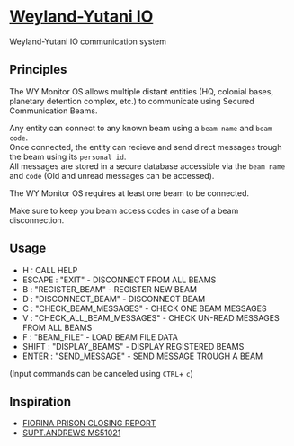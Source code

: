 # [Weyland-Yutani IO](https://weyland-yutani.io)
Weyland-Yutani IO communication system

## Principles

The WY Monitor OS allows multiple distant entities (HQ, colonial bases, planetary detention complex, etc.) to communicate using Secured Communication Beams.

Any entity can connect to any known beam using a `beam name` and `beam code`.\
Once connected, the entity can recieve and send direct messages trough the beam using its `personal id`.\
All messages are stored in a secure database accessible via the `beam name` and `code` (Old and unread messages can be accessed).

The WY Monitor OS requires at least one beam to be connected.

Make sure to keep you beam access codes in case of a beam disconnection.

## Usage
- H : CALL HELP
- ESCAPE : "EXIT" - DISCONNECT FROM ALL BEAMS
- B : "REGISTER_BEAM" - REGISTER NEW BEAM
- D : "DISCONNECT_BEAM" - DISCONNECT BEAM
- C : "CHECK_BEAM_MESSAGES" - CHECK ONE BEAM MESSAGES
- V : "CHECK_ALL_BEAM_MESSAGES" - CHECK UN-READ MESSAGES FROM ALL BEAMS
- F : "BEAM_FILE" - LOAD BEAM FILE DATA
- SHIFT : "DISPLAY_BEAMS" - DISPLAY REGISTERED BEAMS
- ENTER : "SEND_MESSAGE" - SEND MESSAGE TROUGH A BEAM
 
(Input commands can be canceled using `CTRL`+ `c`)

## Inspiration
 * [FIORINA PRISON CLOSING REPORT](https://youtu.be/CrHSw3Fx8H4?t=633)
 * [SUPT.ANDREWS MS51021](https://youtu.be/bQtqq5dNCiE?t=163)
